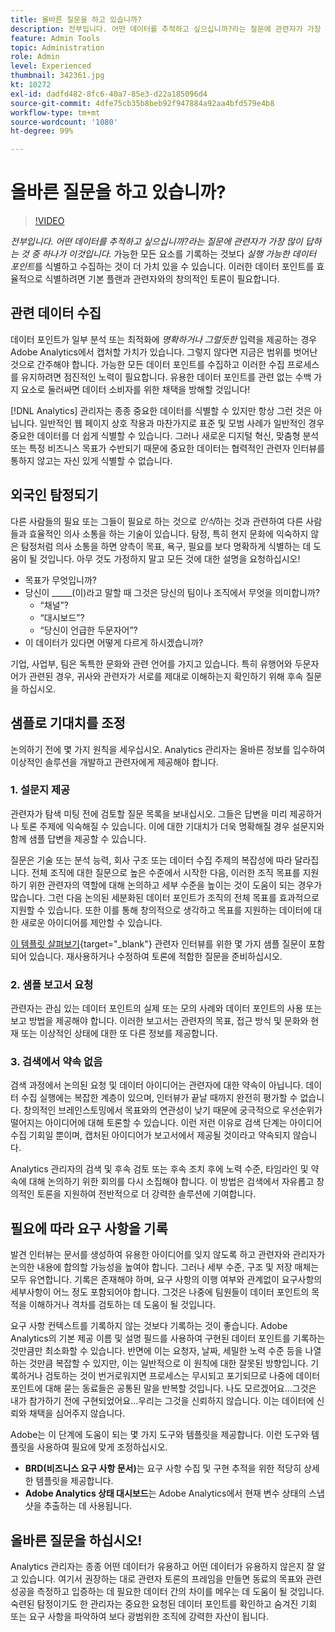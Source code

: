 ```yaml
---
title: 올바른 질문을 하고 있습니까?
description: 전부입니다. 어떤 데이터를 추적하고 싶으십니까?라는 질문에 관련자가 가장 많이 답하는 것 중 하나가 이것입니다. 가능한 모든 요소를 기록하는 것보다 실행 가능한 데이터 포인트를 식별하고 수집하는 것이 더 가치 있을 수 있습니다. 이러한 데이터 포인트를 효율적으로 식별하려면 기본 플랜과 관련자와의 창의적인 토론이 필요합니다.
feature: Admin Tools
topic: Administration
role: Admin
level: Experienced
thumbnail: 342361.jpg
kt: 10272
exl-id: dadfd482-8fc6-40a7-85e3-d22a185096d4
source-git-commit: 4dfe75cb35b8beb92f947884a92aa4bfd579e4b8
workflow-type: tm+mt
source-wordcount: '1080'
ht-degree: 99%

---
```


# 올바른 질문을 하고 있습니까?

>[!VIDEO](https://video.tv.adobe.com/v/342361/?quality=12&learn=on)

_전부입니다._ _어떤 데이터를 추적하고 싶으십니까?라는 질문에 관련자가 가장 많이 답하는 것 중 하나가 이것입니다._ 가능한 모든 요소를 기록하는 것보다 _실행 가능한 데이터 포인트_&#x200B;를 식별하고 수집하는 것이 더 가치 있을 수 있습니다. 이러한 데이터 포인트를 효율적으로 식별하려면 기본 플랜과 관련자와의 창의적인 토론이 필요합니다.

## 관련 데이터 수집

데이터 포인트가 일부 분석 또는 최적화에 _명확하거나_ _그럴듯한_ 입력을 제공하는 경우 Adobe Analytics에서 캡처할 가치가 있습니다. 그렇지 않다면 지금은 범위를 벗어난 것으로 간주해야 합니다. 가능한 모든 데이터 포인트를 수집하고 이러한 수집 프로세스를 유지하려면 점진적인 노력이 필요합니다. 유용한 데이터 포인트를 관련 없는 수백 가지 요소로 둘러싸면 데이터 소비자를 위한 채택을 방해할 것입니다!

[!DNL Analytics] 관리자는 종종 중요한 데이터를 식별할 수 있지만 항상 그런 것은 아닙니다. 일반적인 웹 페이지 상호 작용과 마찬가지로 표준 및 모범 사례가 일반적인 경우 중요한 데이터를 더 쉽게 식별할 수 있습니다. 그러나 새로운 디지털 혁신, 맞춤형 분석 또는 특정 비즈니스 목표가 수반되기 때문에 중요한 데이터는 협력적인 관련자 인터뷰를 통하지 않고는 자신 있게 식별할 수 없습니다.

## 외국인 탐정되기

다른 사람들의 필요 또는 그들이 필요로 하는 것으로 _인식_&#x200B;하는 것과 관련하여 다른 사람들과 효율적인 의사 소통을 하는 기술이 있습니다. 탐정, 특히 현지 문화에 익숙하지 않은 탐정처럼 의사 소통을 하면 양측이 목표, 욕구, 필요를 보다 명확하게 식별하는 데 도움이 될 것입니다. 아무 것도 가정하지 말고 모든 것에 대한 설명을 요청하십시오!

* 목표가 무엇입니까?
* 당신이 _____(이)라고 말할 때 그것은 당신의 팀이나 조직에서 무엇을 의미합니까?
   * “채널”?
   * “대시보드”?
   * “당신이 언급한 두문자어”?
* 이 데이터가 있다면 어떻게 다르게 하시겠습니까?

기업, 사업부, 팀은 독특한 문화와 관련 언어를 가지고 있습니다. 특히 유행어와 두문자어가 관련된 경우, 귀사와 관련자가 서로를 제대로 이해하는지 확인하기 위해 후속 질문을 하십시오.

## 샘플로 기대치를 조정

논의하기 전에 몇 가지 원칙을 세우십시오. Analytics 관리자는 올바른 정보를 입수하여 이상적인 솔루션을 개발하고 관련자에게 제공해야 합니다.

### 1. 설문지 제공

관련자가 탐색 미팅 전에 검토할 질문 목록을 보내십시오. 그들은 답변을 미리 제공하거나 토론 주제에 익숙해질 수 있습니다. 이에 대한 기대치가 더욱 명확해질 경우 설문지와 함께 샘플 답변을 제공할 수 있습니다.

질문은 기술 또는 분석 능력, 회사 구조 또는 데이터 수집 주제의 복잡성에 따라 달라집니다. 전체 조직에 대한 질문으로 높은 수준에서 시작한 다음, 이러한 조직 목표를 지원하기 위한 관련자의 역할에 대해 논의하고 세부 수준을 높이는 것이 도움이 되는 경우가 많습니다. 그런 다음 논의된 세분화된 데이터 포인트가 조직의 전체 목표를 효과적으로 지원할 수 있습니다. 또한 이를 통해 창의적으로 생각하고 목표를 지원하는 데이터에 대한 새로운 아이디어를 제안할 수 있습니다.

[이 템플릿 살펴보기](assets/stakeholder-questionnaire.pdf){target="_blank"} 관련자 인터뷰를 위한 몇 가지 샘플 질문이 포함되어 있습니다. 재사용하거나 수정하여 토론에 적합한 질문을 준비하십시오.

### 2. 샘플 보고서 요청

관련자는 관심 있는 데이터 포인트의 실제 또는 모의 사례와 데이터 포인트의 사용 또는 보고 방법을 제공해야 합니다. 이러한 보고서는 관련자의 목표, 접근 방식 및 문화와 현재 또는 이상적인 상태에 대한 또 다른 정보를 제공합니다.

### 3. 검색에서 약속 없음

검색 과정에서 논의된 요청 및 데이터 아이디어는 관련자에 대한 약속이 아닙니다. 데이터 수집 실행에는 복잡한 계층이 있으며, 인터뷰가 끝날 때까지 완전히 평가할 수 없습니다. 창의적인 브레인스토밍에서 목표와의 연관성이 낮기 때문에 궁극적으로 우선순위가 떨어지는 아이디어에 대해 토론할 수 있습니다. 이런 저런 이유로 검색 단계는 아이디어 수집 기회일 뿐이며, 캡처된 아이디어가 보고서에서 제공될 것이라고 약속되지 않습니다.

Analytics 관리자의 검색 및 후속 검토 또는 후속 조치 후에 노력 수준, 타임라인 및 약속에 대해 논의하기 위한 회의를 다시 소집해야 합니다. 이 방법은 검색에서 자유롭고 창의적인 토론을 지원하여 전반적으로 더 강력한 솔루션에 기여합니다.

## 필요에 따라 요구 사항을 기록

발견 인터뷰는 문서를 생성하여 유용한 아이디어를 잊지 않도록 하고 관련자와 관리자가 논의한 내용에 합의할 가능성을 높여야 합니다. 그러나 세부 수준, 구조 및 저장 매체는 모두 유연합니다. 기록은 존재해야 하며, 요구 사항의 이행 여부와 관계없이 요구사항의 세부사항이 어느 정도 포함되어야 합니다. 그것은 나중에 팀원들이 데이터 포인트의 목적을 이해하거나 격차를 검토하는 데 도움이 될 것입니다.

요구 사항 컨텍스트를 기록하지 않는 것보다 기록하는 것이 좋습니다. Adobe Analytics의 기본 제공 이름 및 설명 필드를 사용하여 구현된 데이터 포인트를 기록하는 것만큼만 최소화할 수 있습니다. 반면에 이는 요청자, 날짜, 세밀한 노력 수준 등을 나열하는 것만큼 복잡할 수 있지만, 이는 일반적으로 이 원칙에 대한 잘못된 방향입니다. 기록하거나 검토하는 것이 번거로워지면 프로세스는 무시되고 포기되므로 나중에 데이터 포인트에 대해 묻는 동료들은 공통된 말을 반복할 것입니다. 나도 모르겠어요…그것은 내가 참가하기 전에 구현되었어요…우리는 그것을 신뢰하지 않습니다. 이는 데이터에 신뢰와 채택을 심어주지 않습니다.

Adobe는 이 단계에 도움이 되는 몇 가지 도구와 템플릿을 제공합니다. 이런 도구와 템플릿을 사용하여 필요에 맞게 조정하십시오.

* **BRD(비즈니스 요구 사항 문서)**&#x200B;는 요구 사항 수집 및 구현 추적을 위한 적당히 상세한 템플릿을 제공합니다.
* **Adobe Analytics 상태 대시보드**&#x200B;는 Adobe Analytics에서 현재 변수 상태의 스냅샷을 추출하는 데 사용됩니다.

## 올바른 질문을 하십시오!

Analytics 관리자는 종종 어떤 데이터가 유용하고 어떤 데이터가 유용하지 않은지 잘 알고 있습니다. 여기서 권장하는 대로 관련자 토론의 프레임을 만들면 동료의 목표와 관련 성공을 측정하고 입증하는 데 필요한 데이터 간의 차이를 메우는 데 도움이 될 것입니다. 숙련된 탐정이기도 한 관리자는 중요한 요청된 데이터 포인트를 확인하고 숨겨진 기회 또는 요구 사항을 파악하여 보다 광범위한 조직에 강력한 자산이 됩니다.
